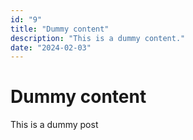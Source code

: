 ```yaml
---
id: "9"
title: "Dummy content"
description: "This is a dummy content."
date: "2024-02-03"
---
```


# Dummy content

This is a dummy post
